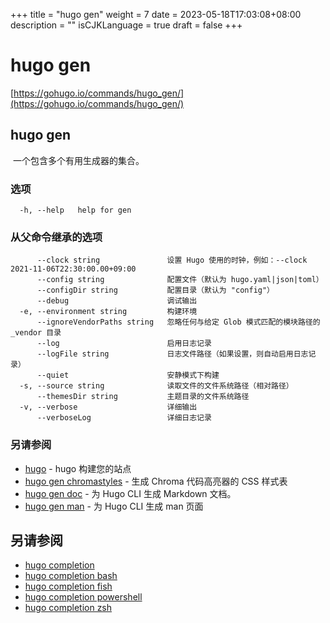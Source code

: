 +++
title = "hugo gen"
weight = 7
date = 2023-05-18T17:03:08+08:00
description = ""
isCJKLanguage = true
draft = false
+++

# hugo gen

[https://gohugo.io/commands/hugo_gen/](https://gohugo.io/commands/hugo_gen/)

## hugo gen 

​	一个包含多个有用生成器的集合。

### 选项 

```
  -h, --help   help for gen
```

### 从父命令继承的选项

```
      --clock string               设置 Hugo 使用的时钟，例如：--clock 2021-11-06T22:30:00.00+09:00
      --config string              配置文件（默认为 hugo.yaml|json|toml）
      --configDir string           配置目录（默认为 "config"）
      --debug                      调试输出
  -e, --environment string         构建环境
      --ignoreVendorPaths string   忽略任何与给定 Glob 模式匹配的模块路径的 _vendor 目录
      --log                        启用日志记录
      --logFile string             日志文件路径（如果设置，则自动启用日志记录）
      --quiet                      安静模式下构建
  -s, --source string              读取文件的文件系统路径（相对路径）
      --themesDir string           主题目录的文件系统路径
  -v, --verbose                    详细输出
      --verboseLog                 详细日志记录

```

### 另请参阅 

- [hugo](https://gohugo.io/commands/hugo/) - hugo 构建您的站点
- [hugo gen chromastyles](https://gohugo.io/commands/hugo_gen_chromastyles/) - 生成 Chroma 代码高亮器的 CSS 样式表
- [hugo gen doc](https://gohugo.io/commands/hugo_gen_doc/) - 为 Hugo CLI 生成 Markdown 文档。
- [hugo gen man](https://gohugo.io/commands/hugo_gen_man/) - 为 Hugo CLI 生成 man 页面

## 另请参阅

- [hugo completion](https://gohugo.io/commands/hugo_completion/)
- [hugo completion bash](https://gohugo.io/commands/hugo_completion_bash/)
- [hugo completion fish](https://gohugo.io/commands/hugo_completion_fish/)
- [hugo completion powershell](https://gohugo.io/commands/hugo_completion_powershell/)
- [hugo completion zsh](https://gohugo.io/commands/hugo_completion_zsh/)

